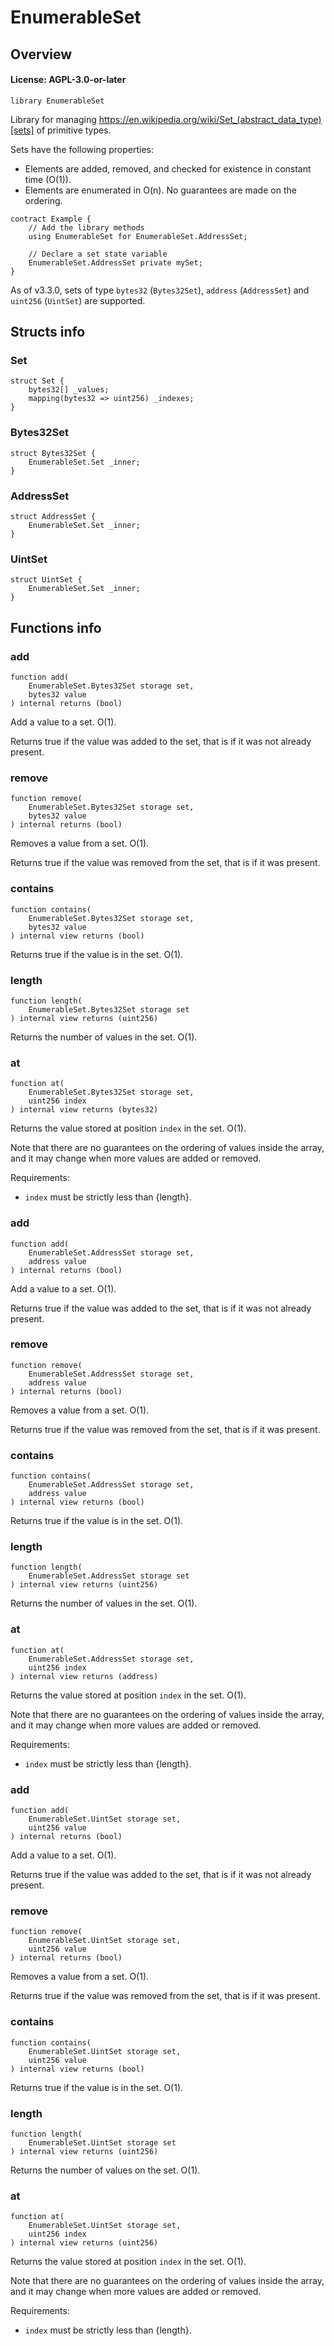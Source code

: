 # EnumerableSet

## Overview

#### License: AGPL-3.0-or-later

```solidity
library EnumerableSet
```

Library for managing
https://en.wikipedia.org/wiki/Set_(abstract_data_type)[sets] of primitive
types.

Sets have the following properties:

- Elements are added, removed, and checked for existence in constant time
(O(1)).
- Elements are enumerated in O(n). No guarantees are made on the ordering.

```
contract Example {
    // Add the library methods
    using EnumerableSet for EnumerableSet.AddressSet;

    // Declare a set state variable
    EnumerableSet.AddressSet private mySet;
}
```

As of v3.3.0, sets of type `bytes32` (`Bytes32Set`), `address` (`AddressSet`)
and `uint256` (`UintSet`) are supported.
## Structs info

### Set

```solidity
struct Set {
	bytes32[] _values;
	mapping(bytes32 => uint256) _indexes;
}
```


### Bytes32Set

```solidity
struct Bytes32Set {
	EnumerableSet.Set _inner;
}
```


### AddressSet

```solidity
struct AddressSet {
	EnumerableSet.Set _inner;
}
```


### UintSet

```solidity
struct UintSet {
	EnumerableSet.Set _inner;
}
```


## Functions info

### add

```solidity
function add(
    EnumerableSet.Bytes32Set storage set,
    bytes32 value
) internal returns (bool)
```

Add a value to a set. O(1).

Returns true if the value was added to the set, that is if it was not
already present.
### remove

```solidity
function remove(
    EnumerableSet.Bytes32Set storage set,
    bytes32 value
) internal returns (bool)
```

Removes a value from a set. O(1).

Returns true if the value was removed from the set, that is if it was
present.
### contains

```solidity
function contains(
    EnumerableSet.Bytes32Set storage set,
    bytes32 value
) internal view returns (bool)
```

Returns true if the value is in the set. O(1).
### length

```solidity
function length(
    EnumerableSet.Bytes32Set storage set
) internal view returns (uint256)
```

Returns the number of values in the set. O(1).
### at

```solidity
function at(
    EnumerableSet.Bytes32Set storage set,
    uint256 index
) internal view returns (bytes32)
```

Returns the value stored at position `index` in the set. O(1).

Note that there are no guarantees on the ordering of values inside the
array, and it may change when more values are added or removed.

Requirements:

- `index` must be strictly less than {length}.
### add

```solidity
function add(
    EnumerableSet.AddressSet storage set,
    address value
) internal returns (bool)
```

Add a value to a set. O(1).

Returns true if the value was added to the set, that is if it was not
already present.
### remove

```solidity
function remove(
    EnumerableSet.AddressSet storage set,
    address value
) internal returns (bool)
```

Removes a value from a set. O(1).

Returns true if the value was removed from the set, that is if it was
present.
### contains

```solidity
function contains(
    EnumerableSet.AddressSet storage set,
    address value
) internal view returns (bool)
```

Returns true if the value is in the set. O(1).
### length

```solidity
function length(
    EnumerableSet.AddressSet storage set
) internal view returns (uint256)
```

Returns the number of values in the set. O(1).
### at

```solidity
function at(
    EnumerableSet.AddressSet storage set,
    uint256 index
) internal view returns (address)
```

Returns the value stored at position `index` in the set. O(1).

Note that there are no guarantees on the ordering of values inside the
array, and it may change when more values are added or removed.

Requirements:

- `index` must be strictly less than {length}.
### add

```solidity
function add(
    EnumerableSet.UintSet storage set,
    uint256 value
) internal returns (bool)
```

Add a value to a set. O(1).

Returns true if the value was added to the set, that is if it was not
already present.
### remove

```solidity
function remove(
    EnumerableSet.UintSet storage set,
    uint256 value
) internal returns (bool)
```

Removes a value from a set. O(1).

Returns true if the value was removed from the set, that is if it was
present.
### contains

```solidity
function contains(
    EnumerableSet.UintSet storage set,
    uint256 value
) internal view returns (bool)
```

Returns true if the value is in the set. O(1).
### length

```solidity
function length(
    EnumerableSet.UintSet storage set
) internal view returns (uint256)
```

Returns the number of values on the set. O(1).
### at

```solidity
function at(
    EnumerableSet.UintSet storage set,
    uint256 index
) internal view returns (uint256)
```

Returns the value stored at position `index` in the set. O(1).

Note that there are no guarantees on the ordering of values inside the
array, and it may change when more values are added or removed.

Requirements:

- `index` must be strictly less than {length}.
